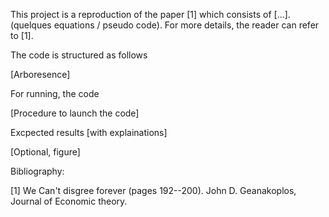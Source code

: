 This project is a reproduction of the paper [1] which consists of [...]. (quelques equations / pseudo code). For more details, the reader can refer to [1]. 

The code is structured as follows

[Arboresence]

For running, the code

[Procedure to launch the code]

Excpected results [with explainations]

[Optional, figure]

Bibliography: 

[1] We Can't disgree forever (pages 192--200). John D. Geanakoplos, Journal of Economic theory.